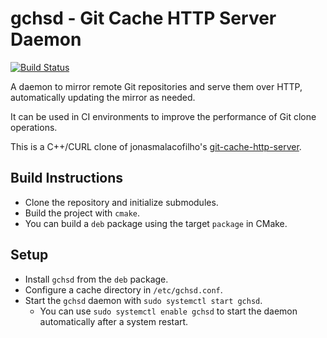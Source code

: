 
# gchsd - Git Cache HTTP Server Daemon

[![Build Status](http://xaws6t1emwa2m5pr.myfritz.net:8080/buildStatus/icon?job=craflin%2Fgit-cache-http-server%2Fmaster)](http://xaws6t1emwa2m5pr.myfritz.net:8080/job/craflin/job/git-cache-http-server/job/master/)

A daemon to mirror remote Git repositories and serve them over HTTP, automatically updating the mirror as needed.

It can be used in CI environments to improve the performance of Git clone operations.

This is a C++/CURL clone of jonasmalacofilho's [git-cache-http-server](https://github.com/jonasmalacofilho/git-cache-http-server).

## Build Instructions

* Clone the repository and initialize submodules.
* Build the project with `cmake`.
* You can build a `deb` package using the target `package` in CMake.

## Setup

* Install `gchsd` from the `deb` package.
* Configure a cache directory in `/etc/gchsd.conf`.
* Start the `gchsd` daemon with `sudo systemctl start gchsd`.
    * You can use `sudo systemctl enable gchsd` to start the daemon automatically after a system restart.
